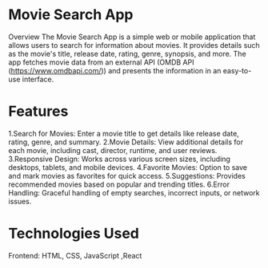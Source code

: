 # Movie Search App
Overview
The Movie Search App is a simple web or mobile application that allows users to search for information about movies. It provides details such as the movie's title, release date, rating, genre, synopsis, and more. The app fetches movie data from an external API (OMDB API (https://www.omdbapi.com/)) and presents the information in an easy-to-use interface.

# Features
1.Search for Movies: Enter a movie title to get details like release date, rating, genre, and summary.
2.Movie Details: View additional details for each movie, including cast, director, runtime, and user reviews.
3.Responsive Design: Works across various screen sizes, including desktops, tablets, and mobile devices.
4.Favorite Movies: Option to save and mark movies as favorites for quick access.
5.Suggestions: Provides recommended movies based on popular and trending titles.
6.Error Handling: Graceful handling of empty searches, incorrect inputs, or network issues.
# Technologies Used
Frontend: HTML, CSS, JavaScript ,React

